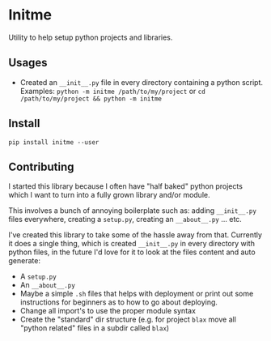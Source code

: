 # Initme

Utility to help setup python projects and libraries.

## Usages

* Created an `__init__.py` file in every directory containing a python script. Examples: `python -m initme /path/to/my/project` or `cd /path/to/my/project && python -m initme`

## Install

`pip install initme --user`

## Contributing

I started this library because I often have "half baked" python projects which I want to turn into a fully grown library and/or module.

This involves a bunch of annoying boilerplate such as: adding `__init__.py` files everywhere, creating a `setup.py`, creating an `__about__.py` ... etc.

I've created this library to take some of the hassle away from that. Currently it does a single thing, which is created `__init__.py` in every directory with python files, in the future I'd love for it to look at the files content and auto generate:

* A `setup.py`
* An `__about__.py`
* Maybe a simple `.sh` files that helps with deployment or print out some instructions for beginners as to how to go about deploying.
* Change all import's to use the proper module syntax
* Create the "standard" dir structure (e.g. for project `blax` move all "python related" files in a subdir called `blax`)

